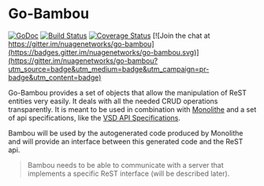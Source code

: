 # Go-Bambou

[![GoDoc](https://godoc.org/github.com/nuagenetworks/go-bambou/bambou?status.svg)](https://godoc.org/github.com/nuagenetworks/go-bambou/bambou)
[![Build Status](https://travis-ci.org/nuagenetworks/go-bambou.svg?branch=master)](https://travis-ci.org/nuagenetworks/go-bambou)
[![Coverage Status](https://coveralls.io/repos/github/nuagenetworks/go-bambou/badge.svg?branch=master)](https://coveralls.io/github/nuagenetworks/go-bambou?branch=master)
[![Join the chat at https://gitter.im/nuagenetworks/go-bambou](https://badges.gitter.im/nuagenetworks/go-bambou.svg)](https://gitter.im/nuagenetworks/go-bambou?utm_source=badge&utm_medium=badge&utm_campaign=pr-badge&utm_content=badge)

Go-Bambou provides a set of objects that allow the manipulation of ReST entities very easily. It deals with all the needed CRUD operations transparently. It is meant to be used in combination with [Monolithe](https://github.com/nuagenetworks/monolithe) and a set of api specifications, like the [VSD API Specifications](https://github.com/nuagenetworks/vsd-api-specifications).

Bambou will be used by the autogenerated code produced by Monolithe and will provide an interface between this generated code and the ReST api.

> Bambou needs to be able to communicate with a server that implements a specific ReST interface (will be described later).
